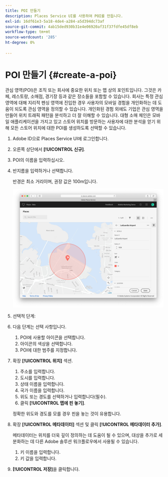 ```yaml
---
title: POI 만들기
description: Places Service UI를 사용하여 POI를 만듭니다.
exl-id: 16df61e3-5a18-4de4-a284-a5d394dc73af
source-git-commit: 4ab15ded930b31e4e06920af31f37fdfe45df8eb
workflow-type: tm+mt
source-wordcount: '285'
ht-degree: 0%

---
```


# POI 만들기 {#create-a-poi}

관심 영역(POI)은 조직 또는 회사에 중요한 위치 또는 맵 상의 포인트입니다. 그것은 카페, 레스토랑, 소매점, 경기장 등과 같은 장소들을 포함할 수 있습니다. 회사는 특정 관심 영역에 대해 지리적 펜싱 영역에 진입한 경우 사용자의 모바일 경험을 개인화하는 데 도움이 되도록 관심 영역을 정의할 수 있습니다. 개인화된 경험 외에도 기업은 관심 영역을 만들어 위치 트래픽 패턴을 분석하고 더 잘 이해할 수 있습니다. 대형 소매 체인은 모바일 애플리케이션을 가지고 있고 스토어 위치를 방문하는 사용자에 대한 분석을 얻기 위해 모든 스토어 위치에 대한 POI를 생성하도록 선택할 수 있습니다.

1. Adobe ID으로 Places Service UI에 로그인합니다.
1. 오른쪽 상단에서 **[!UICONTROL 신규]**.
1. POI의 이름을 입력하십시오.
1. 반지름을 입력하거나 선택합니다.

   반경은 최소 거리이며, 권장 값은 100m입니다.

   ![poi 정의](/help/assets/define_poi.png)

1. 선택적 단계:
1. 다음 단계는 선택 사항입니다.

   1. POI에 사용할 아이콘을 선택합니다.
   1. 아이콘의 색상을 선택합니다.
   1. POI에 대한 범주를 지정합니다.

1. 확장 **[!UICONTROL 위치]** 섹션.

   1. 주소를 입력합니다.
   1. 도시를 입력합니다.
   1. 상태 이름을 입력합니다.
   1. 국가 이름을 입력합니다.
   1. 위도 또는 경도를 선택하거나 입력합니다(필수).
   1. 클릭 **[!UICONTROL 맵에 핀 놓기]**.

   정확한 위도와 경도를 모를 경우 핀을 놓는 것이 유용합니다.

1. 확장 **[!UICONTROL 메타데이터]** 섹션 및 클릭 **[!UICONTROL 메타데이터 추가]**.

   메타데이터는 위치를 더욱 깊이 정의하는 데 도움이 될 수 있으며, 대상을 추가로 세분화하는 데 다른 Adobe 솔루션 워크플로우에서 사용될 수 있습니다.

   1. 키 이름을 입력합니다.
   1. 키 값을 입력합니다.

1. **[!UICONTROL 저장]**&#x200B;을 클릭합니다.
